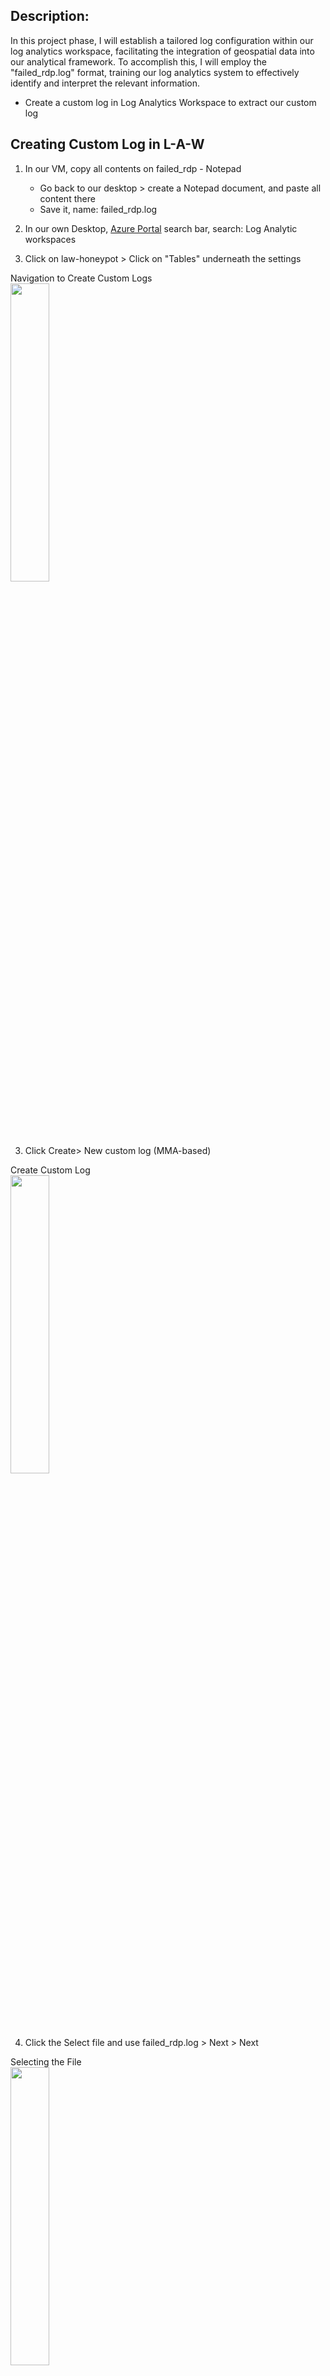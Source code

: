 <h2>Description:</h2>


In this project phase, I will establish a tailored log configuration within our log analytics workspace, facilitating the integration of geospatial data into our analytical framework. To accomplish this, I will employ the "failed_rdp.log" format, training our log analytics system to effectively identify and interpret the relevant information.

- Create a custom log in Log Analytics Workspace to extract our custom log


<h2></h2>

<h2>Creating Custom Log in L-A-W</h2>

1. In our VM, copy all contents on failed_rdp - Notepad   
    - Go back to our desktop > create a Notepad document, and paste all content there
    - Save it, name: failed_rdp.log


2. In our own Desktop, [Azure Portal](https://portal.azure.com/?quickstart=true#home) search bar, search: Log Analytic workspaces

3. Click on law-honeypot > Click on "Tables" underneath the settings 

<p align="left">
Navigation to Create Custom Logs<br/>
<img src="https://i.imgur.com/i1ovqHo.png" height="35%" width="35%" alt=""/>
<br />

3. Click Create> New custom log (MMA-based)

<p align="left">
Create Custom Log<br/>
<img src="https://i.imgur.com/nO0EAOA.png" height="35%" width="35%" alt=""/>
<br />

4. Click the Select file and use failed_rdp.log > Next > Next

<p align="left">
Selecting the File<br/>
<img src="https://i.imgur.com/uwhni7B.png" height="35%" width="35%" alt=""/>
<br />

5. In Collection paths:
    - Type: Windows
    - Path: C:\ProgramData\failed_rdp.log

<p align="left">
Collection Paths<br/>
<img src="https://i.imgur.com/vLU4VUE.png" height="35%" width="35%" alt=""/>
<br />

6. Details: > Create
    - Custom log name: FAILED_RDP_WITH_GEO

<p align="left">
Create Custom Log Overview<br/>
<img src="https://i.imgur.com/8uLFE07.png" height="35%" width="35%" alt=""/>
<br />

7. Test Logs:
    - Go to Logs in Log Analytics Workspace
    - Type in: SecurityEvent | where EventID == 4625 > Run
    - Result will give all the failed attempts login for our honeypot

<p align="left">
Testing Logs<br/>
<img src="https://i.imgur.com/bifwot2.png" height="35%" width="35%" alt=""/>
<br />

8. Wait until you can run FAILED_RDP_WITH_GEO_CL in Logs

<p align="left">
Wait For Logs<br/>
<img src="https://i.imgur.com/zR952Cl.png" height="35%" width="35%" alt=""/>
<br />   

